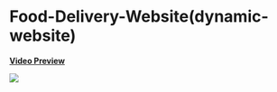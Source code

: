 # Food-Delivery-Website(dynamic-website)

<b><a href="https://youtu.be/SBziUbvOB0E">Video Preview</a></b>

![](Preview.png)
